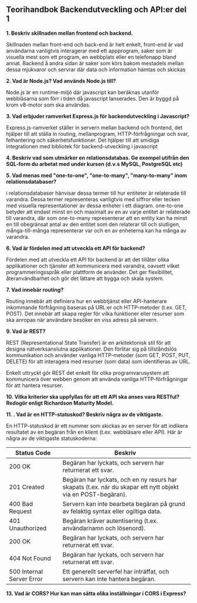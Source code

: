 
## Teorihandbok Backendutveckling och API:er del 1

**1. Beskriv skillnaden mellan frontend och backend.**

Skillnaden mellan front-end och back-end är helt enkelt, front-end är vad användarna vanligtvis interagerar med ett appprogram, saker som är visuella mest som ett program, en webbplats eller en telefonapp bland annat. Backend å andra sidan är saker som körs bakom mestadels mellan dessa mjukvaror och servrar där data och information hämtas och skickas

**2. Vad är Node.js? Vad används Node.js till?**

Node.js är en runtime-miljö där javascript kan beräknas utanför webbläsarna som förr i tiden då javascript lanserades. Den är byggd på krom v8-motor som ska användas.

**3. Vad erbjuder ramverket Express.js för backendutveckling i Javascript?**

Express.js-ramverket ställer in servern mellan backend och frontend, det hjälper till att ställa in routing, mellanprogram, HTTP-förfrågningar och svar, felhantering och säkerhetsfunktioner. Det hjälper till att smidiga integrationen med bibliotek för backend-utveckling i javascript 

**4. Beskriv vad som utmärker en relationsdatabas. Ge exempel utifrån den SQL-form du arbetat med under kursen (d.v.s MySQL, PostgreSQL etc)**

**5. Vad menas med "one-to-one", "one-to-many", "many-to-many" inom relationsdatabaser?**

 i relationsdatabaser hänvisar dessa termer till hur entiteter är relaterade till varandra. Dessa termer representeras vanligtvis med siffror eller tecken med visuella representationer av dessa enheter i ett diagram. one-to-one  betyder att endast minst en och maximalt av en av varje entitet är relaterade till varandra, där som one-to-many representerar att en entity kan ha minst en till obegränsat antal av den entitet som den relaterar till och slutligen, många-till-många representerar var och en av enheterna kan ha många av varandra.

**6. Vad är fördelen med att utveckla ett API för backend?**

Fördelen med att utveckla ett API för backend är att det tillåter olika applikationer och tjänster att kommunicera med varandra, oavsett vilket programmeringsspråk eller plattform de använder. Det ger flexibilitet, återanvändbarhet och gör det lättare att bygga och skala system.

**7. Vad innebär routing?**

Routing innebär att definiera hur en webbtjänst eller API-hanterare inkommande förfrågning baseras på URL:er och HTTP-metoder (t.ex. GET, POST). Det innebär att skapa regler för vilka funktioner eller resurser som ska anropas när användare besöker en viss adress på servern.

**9. Vad är REST?**

REST (Representational State Transfer) är en arkitektonisk stil för att designa nätverksanslutna applikationer. Den förlitar sig på tillståndslös kommunikation och använder vanliga HTTP-metoder (som GET, POST, PUT, DELETE) för att interagera med resurser (som data) som identifieras av URL.

Enkelt uttryckt gör REST det enkelt för olika programvarusystem att kommunicera över webben genom att använda vanliga HTTP-förfrågningar för att hantera resurser.

**10. Vilka kriterier ska uppfyllas för att ett API ska anses vara RESTful? Redogör enligt Richardson Maturity Model.**

**11. . Vad är en HTTP-statuskod? Beskriv några av de viktigaste.**

 En HTTP-statuskod är ett nummer som skickas av en server för att indikera resultatet av en begäran från en klient (t.ex. webbläsare eller API). Här är några av de viktigaste statuskoderna:
 
|Status Code| Beskriv  |
|--|--|
| 200 OK | Begäran har lyckats, och servern har returnerat ett svar.  |
| 201 Created | Begäran har lyckats, och en ny resurs har skapats (t.ex. när du skapar ett nytt objekt via en POST-begäran).  |
| 400 Bad Request| Servern kan inte bearbeta begäran på grund av felaktig syntax eller ogiltiga data.  |
| 401 Unauthorized | Begäran kräver autentisering (t.ex. användarnamn och lösenord).  |
| 200 OK | Begäran har lyckats, och servern har returnerat ett svar.  |
| 404 Not Found | Begäran har lyckats, och servern har returnerat ett svar.  |
| 500 Internal Server Error | Ett generellt serverfel har inträffat, och servern kan inte hantera begäran.  |


**13. Vad är CORS? Hur kan man sätta olika inställningar i CORS i Express?**